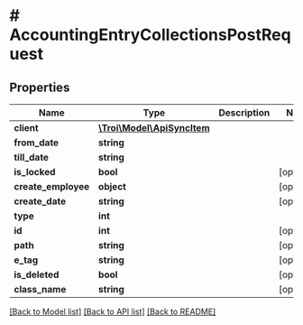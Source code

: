 # # AccountingEntryCollectionsPostRequest

## Properties

Name | Type | Description | Notes
------------ | ------------- | ------------- | -------------
**client** | [**\Troi\Model\ApiSyncItem**](ApiSyncItem.md) |  |
**from_date** | **string** |  |
**till_date** | **string** |  |
**is_locked** | **bool** |  | [optional]
**create_employee** | **object** |  | [optional]
**create_date** | **string** |  | [optional]
**type** | **int** |  |
**id** | **int** |  | [optional]
**path** | **string** |  | [optional]
**e_tag** | **string** |  | [optional]
**is_deleted** | **bool** |  | [optional]
**class_name** | **string** |  | [optional]

[[Back to Model list]](../../README.md#models) [[Back to API list]](../../README.md#endpoints) [[Back to README]](../../README.md)

